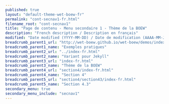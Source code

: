 ```yaml
---
published: true
layout: "default-theme-wet-boew-fr"
permalink: "cont-secnav1-fr.html"
filename_root: "cont-secnav1"
title: "Page de contenu - Menu secondaire 1 - Thème de la BOEW"
description: "French description / Description en français"
modified: "Date modified (YYYY-MM-DD) / Date de modification (AAAA-MM-JJ)"
breadcrumb_parent1_url: "http://wet-boew.github.io/wet-boew/demos/index-fra.html"
breadcrumb_parent1_name: "Exemples pratiques"
breadcrumb_parent2_url: "../index-fr.html"
breadcrumb_parent2_name: "Variant pour Jekyll"
breadcrumb_parent3_url: "index-fr.html"
breadcrumb_parent3_name: "Thème de la BOEW"
breadcrumb_parent4_url: "section4/index-fr.html"
breadcrumb_parent4_name: "Section 4"
breadcrumb_parent5_url: "section4/section43/index-fr.html"
breadcrumb_parent5_name: "Section 4.3"
secondary_menu: true
secondary_menu_include: "secnav1"
---
```


